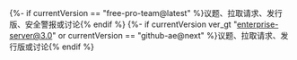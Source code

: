 {%- if currentVersion == "free-pro-team@latest" %}议题、拉取请求、发行版、安全警报或讨论{% endif %}
{%- if currentVersion ver_gt "enterprise-server@3.0" or currentVersion == "github-ae@next" %}议题、拉取请求、发行版或讨论{% endif %}
